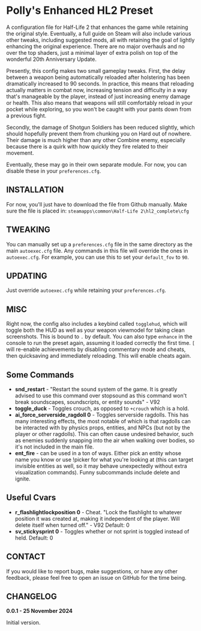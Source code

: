 Polly's Enhanced HL2 Preset
=========
A configuration file for Half-Life 2 that enhances the game while retaining the original style. Eventually, a full guide on Steam will also include various other tweaks, including suggested mods, all with retaining the goal of lightly enhancing the original experience. There are no major overhauls and no over the top shaders, just a minimal layer of extra polish on top of the wonderful 20th Anniversary Update.

Presently, this config makes two small gameplay tweaks. First, the delay between a weapon being automatically reloaded after holstering has been dramatically increased to 90 seconds. In practice, this means that reloading actually matters in combat now, increasing tension and difficulty in a way that's manageable by the player, instead of just increasing enemy damage or health. This also means that weapons will still comfortably reload in your pocket while exploring, so you won't be caught with your pants down from a previous fight.

Secondly, the damage of Shotgun Soldiers has been reduced slightly, which should hopefully prevent them from chunking you on Hard out of nowhere. Their damage is much higher than any other Combine enemy, especially because there is a quirk with how quickly they fire related to their movement.

Eventually, these may go in their own separate module. For now, you can disable these in your `preferences.cfg`.

INSTALLATION
------------
For now, you'll just have to download the file from Github manually. Make sure the file is placed in: `steamapps\common\Half-Life 2\hl2_complete\cfg`

TWEAKING
------
You can manually set up a `preferences.cfg` file in the same directory as the main `autoexec.cfg` file. Any commands in this file will override the ones in `autoexec.cfg`. For example, you can use this to set your `default_fov` to `90`.

UPDATING
------
Just override `autoexec.cfg` while retaining your `preferences.cfg`.

MISC
------
Right now, the config also includes a keybind called `togglehud`, which will toggle both the HUD as well as your weapon viewmodel for taking clean screenshots. This is bound to `.` by default. You can also type `enhance` in the console to run the preset again, assuming it loaded correctly the first time. `[` will re-enable achievements by disabling commentary mode and cheats, then quicksaving and immediately reloading. This will enable cheats again.

Some Commands
---
- **snd_restart** - "Restart the sound system of the game. It is greatly advised to use this command over stopsound as this command won't break soundscapes, soundscripts, or entity sounds" - V92
- **toggle_duck** - Toggles crouch, as opposed to `+crouch` which is a hold.
- **ai_force_serverside_ragdoll 0** - Toggles serverside ragdolls. This has many interesting effects, the most notable of which is that ragdolls can be interacted with by physics props, entities, and NPCs (but not by the player or other ragdolls). This can often cause undesired behavior, such as enemies suddenly snapping into the air when walking over bodies, so it's not included in the main file.
- **ent_fire** - can be used in a ton of ways. Either pick an entity whose name you know or use !picker for what you're looking at (this can target invisible entities as well, so it may behave unexpectedly without extra visualization commands). Funny subcommands include delete and ignite.

Useful Cvars
---
- **r_flashlightlockposition 0** - Cheat. "Lock the flashlight to whatever position it was created at, making it independent of the player. Will delete itself when turned off." - V92 Default: 0
- **sv_stickysprint 0** - Toggles whether or not sprint is toggled instead of held. Default: 0

CONTACT
-------
If you would like to report bugs, make suggestions, or have any other feedback, please feel free to open an issue on GitHub for the time being.

CHANGELOG
---------
__**0.0.1** - 25 November 2024__

Initial version.